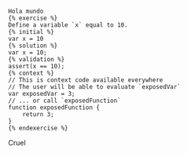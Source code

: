     Hola mundo
    {% exercise %}
    Define a variable `x` equal to 10.
    {% initial %}
    var x = 10
    {% solution %}
    var x = 10;
    {% validation %}
    assert(x == 10);
    {% context %}
    // This is context code available everywhere
    // The user will be able to evaluate `exposedVar`
    var exposedVar = 3;
    // ... or call `exposedFunction`
    function exposedFunction {
        return 3;
    }
    {% endexercise %}

Cruel

